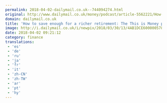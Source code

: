 ```yaml
---
permalink: 2018-04-02-dailymail.co.uk--744094274.html
original: http://www.dailymail.co.uk/money/podcast/article-5562221/How-save-richer-retirement-Money-podcast.html?ITO=1490&ns_mchannel=rss&ns_campaign=1490
domain: dailymail.co.uk
title: 'How to save enough for a richer retirement: The This is Money podcast '
image: http://i.dailymail.co.uk/i/newpix/2018/03/30/13/4AB1DCE600000578-0-image-a-9_1522413133052.jpg
date: 2018-04-02 09:21:12
category: finance
translations: 
 - 'es'
 - 'de'
 - 'ru'
 - 'ja'
 - 'fr'
 - 'it'
 - 'zh-CN'
 - 'zh-TW'
 - 'ar'
 - 'pt'
 - 'hy'
---
```


